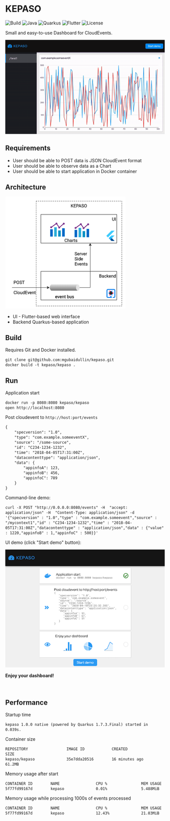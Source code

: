 # KEPASO

![Build](https://img.shields.io/badge/KEPASO_Build_with-->-gray.svg?style=for-the-badge)
![Java](https://img.shields.io/badge/-Java-blue.svg?style=for-the-badge&logo=Java)
![Quarkus](https://img.shields.io/badge/-Quarkus-blue.svg?style=for-the-badge)
![Flutter](https://img.shields.io/badge/-Flutter-blue.svg?style=for-the-badge&logo=Flutter)
![License](https://img.shields.io/badge/License-Apache-green.svg?style=for-the-badge)

Small and easy-to-use Dashboard for CloudEvents.  

![Monitoring](monitoring.gif)
 
## Requirements
- User should be able to POST data is JSON CloudEvent format
- User should be able to observe data as a Chart
- User should be able to start application in Docker container

## Architecture
![Architecture](architecture.png)

- UI - Flutter-based web interface
- Backend Quarkus-based application

## Build 
Requires Git and Docker installed.
```
git clone git@github.com:mgubaidullin/kepaso.git
docker build -t kepaso/kepaso .
```

## Run
Application start
```
docker run -p 8080:8080 kepaso/kepaso
open http://localhost:8080
```

Post cloudevent to ```http://host:port/events```
```
{
    "specversion": "1.0",
    "type": "com.example.someeventX",
    "source": "/some-source",
    "id": "C234-1234-1232",
    "time": "2018-04-05T17:31:00Z",
    "datacontenttype": "application/json",
    "data": {
        "appinfoA": 123,
        "appinfoB": 456,
        "appinfoC": 789
    }
}
```
Command-line demo:
```
curl -X POST "http://0.0.0.0:8080/events" -H  "accept: application/json" -H  "Content-Type: application/json" -d '{"specversion" : "1.0","type" : "com.example.someevent","source" : "/mycontext1","id" : "C234-1234-1232","time" : "2018-04-05T17:31:00Z","datacontenttype" : "application/json","data" : {"value" : 1220,"appinfoB" : 1,"appinfoC" : 500}}'
```

UI demo (click "Start demo" button):

![Intro](intro.png)

**Enjoy your dashboard!**
</br>
</br>
</br>
## Performance
Startup time
```
kepaso 1.0.0 native (powered by Quarkus 1.7.3.Final) started in 0.039s.
```
Container size
```
REPOSITORY                 IMAGE ID            CREATED             SIZE
kepaso/kepaso              35e7dda20516        16 minutes ago      61.2MB
```
Memory usage after start
```
CONTAINER ID        NAME                CPU %               MEM USAGE 
5f77fd99167d        kepaso              0.01%               5.488MiB
```
Memory usage while processing 1000s of events processed
```
CONTAINER ID        NAME                CPU %               MEM USAGE 
5f77fd99167d        kepaso              12.43%              21.03MiB
```